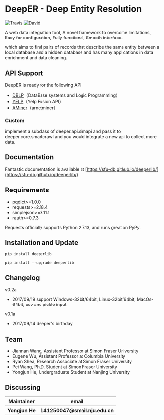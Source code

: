DeepER - Deep Entity Resolution
=========================
[![Travis](https://img.shields.io/badge/pypi-0.2-orange.svg?style=plastic)](https://pypi.python.org/pypi/deeperlib)
[![David](https://img.shields.io/badge/python-2.7-blue.svg?style=plastic)](https://www.python.org/)
	
A web data integration tool, A novel framework to overcome limitations, Easy for  configuration, Fully functional, Smooth interface.

which aims to find pairs of records that describe the same entity between a local database and a hidden database and has many applications in data enrichment and data cleaning. 


API Support
------------
DeepER is ready for the following API:

* [DBLP](http://dblp.uni-trier.de/faq/How+to+use+the+dblp+search+API.html)（DataBase systems and Logic Programming）
* [YELP](https://www.yelp.com/developers/documentation/v3/business_search)（Yelp Fusion API）
* [AMiner](http://doc.aminer.org/en/latest/s/index.html)（arnetminer）

### Custom

implement a subclass of deeper.api.simapi and pass it to deeper.core.smartcrawl 
and you would integrate a new api to collect more data.


Documentation
------------
Fantastic documentation is available at [https://sfu-db.github.io/deeperlib/](https://sfu-db.github.io/deeperlib/) 


Requirements
------------

* pqdict>=1.0.0
* requests>=2.18.4
* simplejson>=3.11.1
* rauth>=0.7.3

Requests officially supports Python 2.7.13, and runs great on PyPy.


Installation and Update
-----------------------

```
pip install deeperlib
```

```
pip install --upgrade deeperlib
```

Changelog
----------
v0.2a

* 2017/09/19 support Windows-32bit/64bit, Linux-32bit/64bit, MacOs-64bit, csv and pickle input

v0.1a

* 2017/09/14 deeper's birthday

Team
----------
* Jiannan Wang, Assistant Professor at Simon Fraser University
* Eugene Wu, Assistant Professor at Columbia University
* Ryan Shea, Research Associate at Simon Fraser University
* Pei Wang, Ph.D. Student at Simon Fraser University
* Yongjun He, Undergraduate Student at Nanjing University

Discussing
----------
<table> 
	<tr> 
		<th>Maintainer</th> 
		<th>email</th>
	</tr> 
	<tr> 
		<th>Yongjun He</th> 
		<th>141250047@smail.nju.edu.cn</th> 
	</tr>  
</table>
